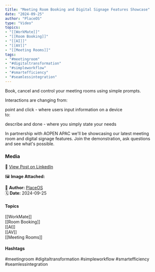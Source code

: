 ```yaml
---
title: "Meeting Room Booking and Digital Signage Features Showcase"  
date: "2024-09-25"  
author: "PlaceOS"  
type: "Video"  
topics:  
- "[[WorkMate]]"  
- "[[Room Booking]]"  
- "[[AI]]"  
- "[[AV]]"  
- "[[Meeting Rooms]]"  
tags:  
- "#meetingroom"  
- "#digitaltransformation"  
- "#simpleworkflow"  
- "#smartefficiency"  
- "#seamlessintegration"  
---
```

Book, cancel and control your meeting rooms using simple prompts.

Interactions are changing from:

point and click - where users input information on a device  
to:

describe and done - where you simply state your needs

In partnership with AOPEN APAC we'll be showcasing our latest meeting room and digital signage features. Join the demonstration, ask questions and see what's possible.

### Media

🔗 [View Post on LinkedIn](https://www.linkedin.com/feed/update/urn:li:activity:7244557474702204928)  
  
🖼 **Image Attached:**  
  
  
👤 **Author:** [PlaceOS](https://www.linkedin.com/company/placeos/)  
🗓️ **Date:** 2024-09-25

#### Topics

[[WorkMate]]  
[[Room Booking]]  
[[AI]]  
[[AV]]  
[[Meeting Rooms]]

#### Hashtags

#meetingroom #digitaltransformation #simpleworkflow #smartefficiency #seamlessintegration